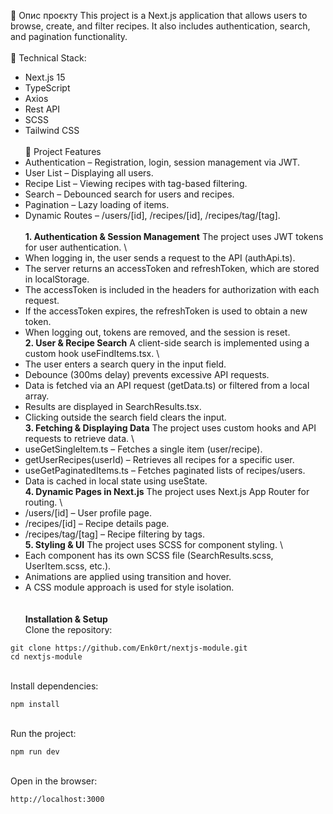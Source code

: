 📌 Опис проєкту
This project is a Next.js application that allows users to browse, create, and filter recipes. It also includes authentication, search, and pagination functionality.
 \
 \
🚀 Technical Stack:
- Next.js 15
- TypeScript
- Axios
- Rest API
- SCSS
- Tailwind CSS
 \
 \
🔑 Project Features
- Authentication – Registration, login, session management via JWT.
- User List – Displaying all users.
- Recipe List – Viewing recipes with tag-based filtering.
- Search – Debounced search for users and recipes.
- Pagination – Lazy loading of items.
- Dynamic Routes – /users/[id], /recipes/[id], /recipes/tag/[tag].
 \
 \
**1. Authentication & Session Management**
The project uses JWT tokens for user authentication.
 \
- When logging in, the user sends a request to the API (authApi.ts).
- The server returns an accessToken and refreshToken, which are stored in localStorage.
- The accessToken is included in the headers for authorization with each request.
- If the accessToken expires, the refreshToken is used to obtain a new token.
- When logging out, tokens are removed, and the session is reset.
 \
**2. User & Recipe Search**
A client-side search is implemented using a custom hook useFindItems.tsx.
 \
- The user enters a search query in the input field.
- Debounce (300ms delay) prevents excessive API requests.
- Data is fetched via an API request (getData.ts) or filtered from a local array.
- Results are displayed in SearchResults.tsx.
- Clicking outside the search field clears the input.
 \
**3. Fetching & Displaying Data**
The project uses custom hooks and API requests to retrieve data.
 \
- useGetSingleItem.ts – Fetches a single item (user/recipe).
- getUserRecipes(userId) – Retrieves all recipes for a specific user.
- useGetPaginatedItems.ts – Fetches paginated lists of recipes/users.
- Data is cached in local state using useState.
 \
**4. Dynamic Pages in Next.js**
The project uses Next.js App Router for routing.
 \
- /users/[id] – User profile page.
- /recipes/[id] – Recipe details page.
- /recipes/tag/[tag] – Recipe filtering by tags.
 \
**5. Styling & UI**
The project uses SCSS for component styling.
 \
- Each component has its own SCSS file (SearchResults.scss, UserItem.scss, etc.).
- Animations are applied using transition and hover.
- A CSS module approach is used for style isolation.
 \
 \
 \
**Installation & Setup**
 \
Clone the repository:
```
git clone https://github.com/Enk0rt/nextjs-module.git
cd nextjs-module
```
 \
Install dependencies:
```
npm install
```
 \
Run the project:
```
npm run dev
```
 \
Open in the browser:
```
http://localhost:3000
```
 
